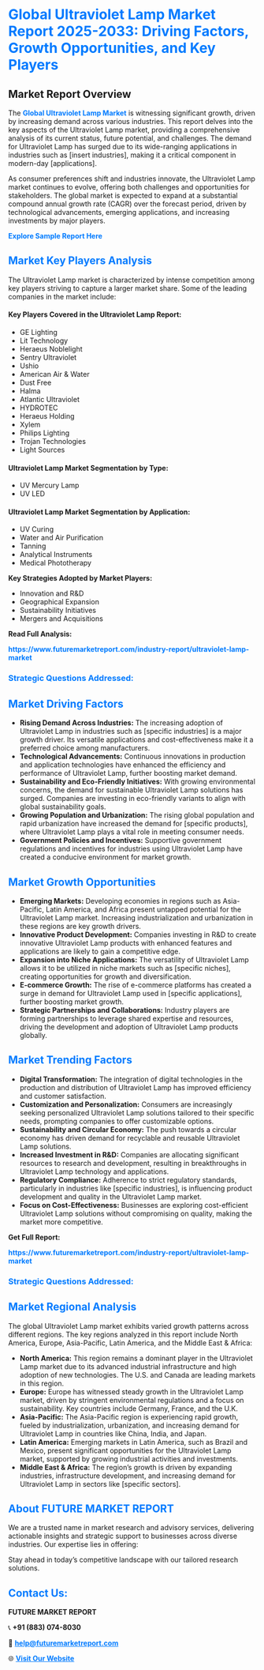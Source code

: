 <h1 style="color: #007BFF;">Global Ultraviolet Lamp Market Report 2025-2033: Driving Factors, Growth Opportunities, and Key Players</h1>

<section id="overview">
<h2>Market Report Overview</h2>
<p>The <a href="https://www.futuremarketreport.com/industry-report/ultraviolet-lamp-market" style="color: #007BFF; text-decoration: none;"><strong>Global Ultraviolet Lamp Market</strong></a> is witnessing significant growth, driven by increasing demand across various industries. This report delves into the key aspects of the Ultraviolet Lamp market, providing a comprehensive analysis of its current status, future potential, and challenges. The demand for Ultraviolet Lamp has surged due to its wide-ranging applications in industries such as [insert industries], making it a critical component in modern-day [applications].</p>
<p>As consumer preferences shift and industries innovate, the Ultraviolet Lamp market continues to evolve, offering both challenges and opportunities for stakeholders. The global market is expected to expand at a substantial compound annual growth rate (CAGR) over the forecast period, driven by technological advancements, emerging applications, and increasing investments by major players.</p>
</section>

<section id="overview">
<p><a href="https://www.futuremarketreport.com/request-sample/reportId=64180" style="color: #007BFF; text-decoration: none;"><strong>Explore Sample Report Here</strong></a></p>
</section>

<section id="key-players">
<h2 style="color: #007BFF;">Market Key Players Analysis</h2>
<p>The Ultraviolet Lamp market is characterized by intense competition among key players striving to capture a larger market share. Some of the leading companies in the market include:</p>
<h4>Key Players Covered in the Ultraviolet Lamp Report:</h4>
<ul><li>GE Lighting</li><li>Lit Technology</li><li>Heraeus Noblelight</li><li>Sentry Ultraviolet</li><li>Ushio</li><li>American Air &amp; Water</li><li>Dust Free</li><li>Halma</li><li>Atlantic Ultraviolet</li><li>HYDROTEC</li><li>Heraeus Holding</li><li>Xylem</li><li>Philips Lighting</li><li>Trojan Technologies</li><li>Light Sources</li></ul>
<h4>Ultraviolet Lamp Market Segmentation by Type:</h4>
<ul><li>UV Mercury Lamp</li><li>UV LED</li></ul>

<h4>Ultraviolet Lamp Market Segmentation by Application:</h4>
<ul><li>UV Curing</li><li>Water and Air Purification</li><li>Tanning</li><li>Analytical Instruments</li><li>Medical Phototherapy</li></ul>
<p><strong>Key Strategies Adopted by Market Players:</strong></p>
<ul>
<li>Innovation and R&D</li>
<li>Geographical Expansion</li>
<li>Sustainability Initiatives</li>
<li>Mergers and Acquisitions</li>
</ul>
</section>

<section>
<p><strong>Read Full Analysis: </strong></p><a href="https://www.futuremarketreport.com/industry-report/ultraviolet-lamp-market" style="color: #007BFF; text-decoration: none;"><strong>https://www.futuremarketreport.com/industry-report/ultraviolet-lamp-market</strong></a>
<h3 style="color: #007BFF;">Strategic Questions Addressed:</h3>
</section>

<section id="driving-factors">
<h2 style="color: #007BFF;">Market Driving Factors</h2>
<ul>
<li><strong>Rising Demand Across Industries:</strong> The increasing adoption of Ultraviolet Lamp in industries such as [specific industries] is a major growth driver. Its versatile applications and cost-effectiveness make it a preferred choice among manufacturers.</li>
<li><strong>Technological Advancements:</strong> Continuous innovations in production and application technologies have enhanced the efficiency and performance of Ultraviolet Lamp, further boosting market demand.</li>
<li><strong>Sustainability and Eco-Friendly Initiatives:</strong> With growing environmental concerns, the demand for sustainable Ultraviolet Lamp solutions has surged. Companies are investing in eco-friendly variants to align with global sustainability goals.</li>
<li><strong>Growing Population and Urbanization:</strong> The rising global population and rapid urbanization have increased the demand for [specific products], where Ultraviolet Lamp plays a vital role in meeting consumer needs.</li>
<li><strong>Government Policies and Incentives:</strong> Supportive government regulations and incentives for industries using Ultraviolet Lamp have created a conducive environment for market growth.</li>
</ul>
</section>

<section id="growth-opportunities">
<h2 style="color: #007BFF;">Market Growth Opportunities</h2>
<ul>
<li><strong>Emerging Markets:</strong> Developing economies in regions such as Asia-Pacific, Latin America, and Africa present untapped potential for the Ultraviolet Lamp market. Increasing industrialization and urbanization in these regions are key growth drivers.</li>
<li><strong>Innovative Product Development:</strong> Companies investing in R&D to create innovative Ultraviolet Lamp products with enhanced features and applications are likely to gain a competitive edge.</li>
<li><strong>Expansion into Niche Applications:</strong> The versatility of Ultraviolet Lamp allows it to be utilized in niche markets such as [specific niches], creating opportunities for growth and diversification.</li>
<li><strong>E-commerce Growth:</strong> The rise of e-commerce platforms has created a surge in demand for Ultraviolet Lamp used in [specific applications], further boosting market growth.</li>
<li><strong>Strategic Partnerships and Collaborations:</strong> Industry players are forming partnerships to leverage shared expertise and resources, driving the development and adoption of Ultraviolet Lamp products globally.</li>
</ul>
</section>

<section id="trending-factors">
<h2 style="color: #007BFF;">Market Trending Factors</h2>
<ul>
<li><strong>Digital Transformation:</strong> The integration of digital technologies in the production and distribution of Ultraviolet Lamp has improved efficiency and customer satisfaction.</li>
<li><strong>Customization and Personalization:</strong> Consumers are increasingly seeking personalized Ultraviolet Lamp solutions tailored to their specific needs, prompting companies to offer customizable options.</li>
<li><strong>Sustainability and Circular Economy:</strong> The push towards a circular economy has driven demand for recyclable and reusable Ultraviolet Lamp solutions.</li>
<li><strong>Increased Investment in R&D:</strong> Companies are allocating significant resources to research and development, resulting in breakthroughs in Ultraviolet Lamp technology and applications.</li>
<li><strong>Regulatory Compliance:</strong> Adherence to strict regulatory standards, particularly in industries like [specific industries], is influencing product development and quality in the Ultraviolet Lamp market.</li>
<li><strong>Focus on Cost-Effectiveness:</strong> Businesses are exploring cost-efficient Ultraviolet Lamp solutions without compromising on quality, making the market more competitive.</li>
</ul>
</section>

<section>
<p><strong>Get Full Report: </strong></p><a href="https://www.futuremarketreport.com/industry-report/ultraviolet-lamp-market" style="color: #007BFF; text-decoration: none;"><strong>https://www.futuremarketreport.com/industry-report/ultraviolet-lamp-market</strong></a>
<h3 style="color: #007BFF;">Strategic Questions Addressed:</h3>
</section>


<section id="regional-analysis">
<h2 style="color: #007BFF;">Market Regional Analysis</h2>
<p>The global Ultraviolet Lamp market exhibits varied growth patterns across different regions. The key regions analyzed in this report include North America, Europe, Asia-Pacific, Latin America, and the Middle East & Africa:</p>
<ul>
<li><strong>North America:</strong> This region remains a dominant player in the Ultraviolet Lamp market due to its advanced industrial infrastructure and high adoption of new technologies. The U.S. and Canada are leading markets in this region.</li>
<li><strong>Europe:</strong> Europe has witnessed steady growth in the Ultraviolet Lamp market, driven by stringent environmental regulations and a focus on sustainability. Key countries include Germany, France, and the U.K.</li>
<li><strong>Asia-Pacific:</strong> The Asia-Pacific region is experiencing rapid growth, fueled by industrialization, urbanization, and increasing demand for Ultraviolet Lamp in countries like China, India, and Japan.</li>
<li><strong>Latin America:</strong> Emerging markets in Latin America, such as Brazil and Mexico, present significant opportunities for the Ultraviolet Lamp market, supported by growing industrial activities and investments.</li>
<li><strong>Middle East & Africa:</strong> The region’s growth is driven by expanding industries, infrastructure development, and increasing demand for Ultraviolet Lamp in sectors like [specific sectors].</li>
</ul>
</section>

<footer>
<h2 style="color: #007BFF;">About FUTURE MARKET REPORT</h2>
<p>We are a trusted name in market research and advisory services, delivering actionable insights and strategic support to businesses across diverse industries. Our expertise lies in offering:</p>

<p>Stay ahead in today’s competitive landscape with our tailored research solutions.</p>

<h2 style="color: #007BFF;">Contact Us:</h2>
<p><strong>FUTURE MARKET REPORT</strong></p>
<p>📞 <strong>+91 (883) 074-8030</strong></p>
<p>📧 <strong><a href="mailto:help@futuremarketreport.com" style="color: #007BFF;">help@futuremarketreport.com</a></strong></p>
<p>🌐 <strong><a href="https://www.futuremarketreport.com/" style="color: #007BFF;">Visit Our Website</a></strong></p>
</footer>
